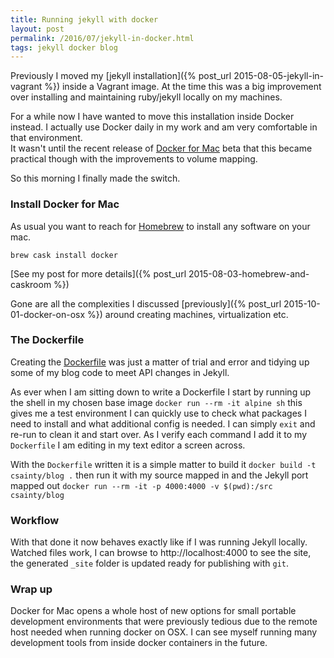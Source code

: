 ```yaml
---
title: Running jekyll with docker
layout: post
permalink: /2016/07/jekyll-in-docker.html
tags: jekyll docker blog
---
```


Previously I moved my [jekyll installation]({% post_url 2015-08-05-jekyll-in-vagrant %}) inside a Vagrant image. At the time this was a big improvement over installing and maintaining ruby/jekyll locally on my machines.

For a while now I have wanted to move this installation inside Docker instead. I actually use Docker daily in my work and am very comfortable in that environment.  
It wasn't until the recent release of [Docker for Mac](https://blog.docker.com/2016/03/docker-for-mac-windows-beta/) beta that this became practical though with the improvements to volume mapping.

So this morning I finally made the switch.

<!-- more -->

### Install Docker for Mac

As usual you want to reach for [Homebrew](http://brew.sh/) to install any software on your mac.

```
brew cask install docker
```

[See my post for more details]({% post_url 2015-08-03-homebrew-and-caskroom %})

Gone are all the complexities I discussed [previously]({% post_url 2015-10-01-docker-on-osx %}) around creating machines, virtualization etc.

### The Dockerfile
Creating the [Dockerfile](https://github.com/csainty/csainty.github.io/blob/source/Dockerfile) was just a matter of trial and error and tidying up some of my blog code to meet API changes in Jekyll.

As ever when I am sitting down to write a Dockerfile I start by running up the shell in my chosen base image `docker run --rm -it alpine sh` this gives me a test environment I can quickly use to check what packages I need to install and what additional config is needed. I can simply `exit` and re-run to clean it and start over. As I verify each command I add it to my `Dockerfile` I am editing in my text editor a screen across.

With the `Dockerfile` written it is a simple matter to build it `docker build -t csainty/blog .` then run it with my source mapped in and the Jekyll port mapped out `docker run --rm -it -p 4000:4000 -v $(pwd):/src csainty/blog`

### Workflow

With that done it now behaves exactly like if I was running Jekyll locally. Watched files work, I can browse to http://localhost:4000 to see the site, the generated `_site` folder is updated ready for publishing with `git`.


### Wrap up

Docker for Mac opens a whole host of new options for small portable development environments that were previously tedious due to the remote host needed when running docker on OSX. I can see myself running many development tools from inside docker containers in the future.
